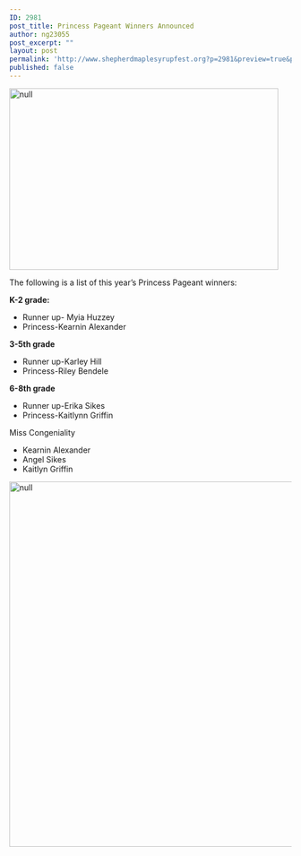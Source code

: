 ```yaml
---
ID: 2981
post_title: Princess Pageant Winners Announced
author: ng23055
post_excerpt: ""
layout: post
permalink: 'http://www.shepherdmaplesyrupfest.org?p=2981&preview=true&preview_id=2981'
published: false
---
```

<p><img src="http://www.shepherdmaplesyrupfest.org/wp-content/uploads/2017/04/image-5.jpeg" width="480" height="324" alt="null" title="null"></p>
<p></p>
<p>The following is a list of this year’s Princess Pageant winners:</p>
<p></p>
<p><b>K-2 grade: </b></p>
<ul>
<li>Runner up- Myia Huzzey</li>
<li>Princess-Kearnin Alexander</li>
</ul>
<p><b></b></p>
<p><b>3-5th grade</b></p>
<ul>
<li>Runner up-Karley Hill</li>
<li>Princess-Riley Bendele</li>
</ul>
<p><b></b></p>
<p><b>6-8th grade
</b></p>
<ul>
<li>Runner up-Erika Sikes</li>
<li>Princess-Kaitlynn Griffin
</li>
</ul>
<p>Miss Congeniality</p>
<p></p>
<ul>
<li>Kearnin Alexander</li>
<li>Angel Sikes </li>
<li>Kaitlyn Griffin</li>
</ul>
<p></p>
<p><img src="http://www.shepherdmaplesyrupfest.org/wp-content/uploads/2017/04/image-6.jpeg" width="624" height="652" alt="null" title="null"></p>